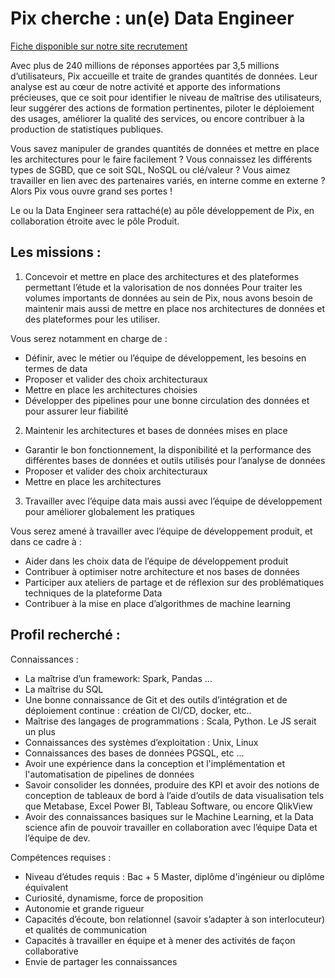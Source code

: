# Pix cherche : un(e) Data Engineer

[Fiche disponible sur notre site recrutement](https://pix.recruitee.com/o/data-engineer)

Avec plus de 240 millions de réponses apportées par 3,5 millions d’utilisateurs, Pix accueille et traite de grandes quantités de données. Leur analyse est au cœur de notre activité et apporte des informations précieuses, que ce soit pour identifier le niveau de maîtrise des utilisateurs, leur suggérer des actions de formation pertinentes, piloter le déploiement des usages, améliorer la qualité des services, ou encore contribuer à la production de statistiques publiques.

Vous savez manipuler de grandes quantités de données et mettre en place les architectures pour le faire facilement ? Vous connaissez les différents types de SGBD, que ce soit SQL, NoSQL ou clé/valeur ? Vous aimez travailler en lien avec des partenaires variés, en interne comme en externe ? Alors Pix vous ouvre grand ses portes !

Le ou la Data Engineer sera rattaché(e) au pôle développement de Pix, en collaboration étroite avec le pôle Produit.

## Les missions :

1. Concevoir et mettre en place des architectures et des plateformes permettant l’étude et la valorisation de nos données
   Pour traiter les volumes importants de données au sein de Pix, nous avons besoin de maintenir mais aussi de mettre en place nos architectures de données et des plateformes pour les utiliser.

Vous serez notamment en charge de :
* Définir, avec le métier ou l’équipe de développement, les besoins en termes de data
* Proposer et valider des choix architecturaux
* Mettre en place les architectures choisies
* Développer des pipelines pour une bonne circulation des données et pour assurer leur fiabilité

2. Maintenir les architectures et bases de données mises en place

* Garantir le bon fonctionnement, la disponibilité et la performance des différentes bases de données et outils utilisés pour l’analyse de données
* Proposer et valider des choix architecturaux
* Mettre en place les architectures

3. Travailler avec l’équipe data mais aussi avec l’équipe de développement pour améliorer globalement les pratiques

Vous serez amené à travailler avec l’équipe de développement produit, et dans ce cadre à :
* Aider dans les choix data de l’équipe de développement produit
* Contribuer à optimiser notre architecture et nos bases de données
* Participer aux ateliers de partage et de réflexion sur des problématiques techniques de la plateforme Data
* Contribuer à la mise en place d’algorithmes de machine learning


## Profil recherché :

Connaissances :

- La maîtrise d’un framework: Spark, Pandas ...
- La maîtrise du SQL
- Une bonne connaissance de Git et des outils d’intégration et de déploiement continue : création de CI/CD, docker, etc..
- Maîtrise des langages de programmations : Scala, Python. Le JS serait un plus
- Connaissances des systèmes d’exploitation : Unix, Linux
- Connaissances des bases de données PGSQL, etc ...
- Avoir une expérience dans la conception et l'implémentation et l'automatisation de pipelines de données
- Savoir consolider les données, produire des KPI et avoir des notions de conception de tableaux de bord à l’aide d’outils de data visualisation tels que Metabase, Excel Power BI, Tableau Software, ou encore QlikView
- Avoir des connaissances basiques sur le Machine Learning, et la Data science afin de pouvoir travailler en collaboration avec l’équipe Data et l’équipe de dev.

Compétences requises :

- Niveau d’études requis : Bac + 5 Master, diplôme d'ingénieur ou diplôme équivalent
- Curiosité, dynamisme, force de proposition
- Autonomie et grande rigueur
- Capacités d’écoute, bon relationnel (savoir s’adapter à son interlocuteur) et qualités de communication
- Capacités à travailler en équipe et à mener des activités de façon collaborative
- Envie de partager les connaissances